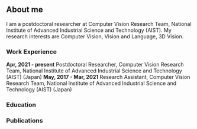 ## About me

I am a postdoctoral researcher at Computer Vision Research Team, National Institute of Advanced Industrial Science and Technology (AIST). My research interests are Computer Vision, Vision and Language, 3D Vision.

### Work Experience
**Apr, 2021 - present** Postdoctoral Researcher, Computer Vision Research Team, National Institute of Advanced Industrial Science and Technology (AIST) (Japan) 
**May, 2017 - Mar, 2021** Research Assistant, Computer Vision Research Team, National Institute of Advanced Industrial Science and Technology (AIST) (Japan) 

### Education


### Publications



